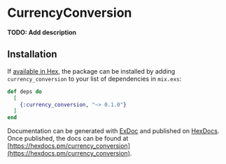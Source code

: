 # CurrencyConversion

**TODO: Add description**

## Installation

If [available in Hex](https://hex.pm/docs/publish), the package can be installed
by adding `currency_conversion` to your list of dependencies in `mix.exs`:

```elixir
def deps do
  [
    {:currency_conversion, "~> 0.1.0"}
  ]
end
```

Documentation can be generated with [ExDoc](https://github.com/elixir-lang/ex_doc)
and published on [HexDocs](https://hexdocs.pm). Once published, the docs can
be found at [https://hexdocs.pm/currency_conversion](https://hexdocs.pm/currency_conversion).


